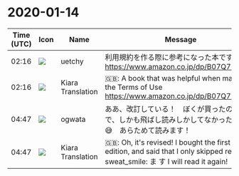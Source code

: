 # 2020-01-14

|Time (UTC)|Icon|Name|Message|
|---|---|---|---|
|<span id="1578968211.022600">02:16</span>|![](https://avatars.slack-edge.com/2020-01-10/887966969570_c859f367523236ef0fbd_72.png)|uetchy|利用規約を作る際に参考になった本です<br><https://www.amazon.co.jp/dp/B07Q721691/>|
|<span id="1578968213.022700">02:16</span>|![](https://avatars.slack-edge.com/2019-08-21/732685848020_f3f20736795184660348_72.png)|Kiara Translation|🇬🇧: A book that was helpful when making the Terms of Use<br><https://www.amazon.co.jp/dp/B07Q721691/>|
|<span id="1578977267.023000">04:47</span>|![](https://avatars.slack-edge.com/2019-11-22/845042642576_070441337abaca9fb7b3_72.png)|ogwata|ああ、改訂している！　ぼくが買ったのは初版で、しかも飛ばし読みしかしてなかったという😅　あらためて読みます！|
|<span id="1578977269.023200">04:47</span>|![](https://avatars.slack-edge.com/2019-08-21/732685848020_f3f20736795184660348_72.png)|Kiara Translation|🇬🇧: Oh, it's revised! I bought the first edition, and said that I only skipped reading:: sweat_smile: ま す I will read it again!|
